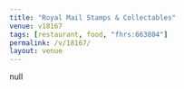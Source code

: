 ```yaml
---
title: "Royal Mail Stamps & Collectables"
venue: v18167
tags: [restaurant, food, "fhrs:663804"]
permalink: /v/18167/
layout: venue
---
```

null